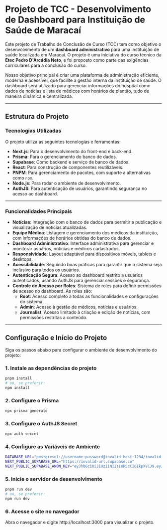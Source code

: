 # Projeto de TCC - Desenvolvimento de Dashboard para Instituição de Saúde de Maracaí

Este projeto de Trabalho de Conclusão de Curso (TCC) tem como objetivo o desenvolvimento de um **dashboard administrativo** para uma instituição de saúde localizada em Maracaí. O projeto é uma iniciativa do curso técnico da **Etec Pedro D'Arcádia Neto**, e foi proposto como parte das exigências curriculares para a conclusão do curso.

Nosso objetivo principal é criar uma plataforma de administração eficiente, moderna e acessível, que facilite a gestão interna da instituição de saúde. O dashboard será utilizado para gerenciar informações do hospital como dados de notícias e lista de médicos com horários de plantão, tudo de maneira dinâmica e centralizada.

---

## Estrutura do Projeto

### Tecnologias Utilizadas

O projeto utiliza as seguintes tecnologias e ferramentas:
- **Next.js**: Para o desenvolvimento do front-end e back-end.
- **Prisma**: Para o gerenciamento do banco de dados.
- **Supabase**: Como backend e serviço de banco de dados.
- **React**: Para construção de componentes reutilizáveis.
- **PNPM**: Para gerenciamento de pacotes, com suporte a alternativas como `npm`.
- **Node.js**: Para rodar o ambiente de desenvolvimento.
- **AuthJS**: Para autenticação de usuários, garantindo segurança no acesso ao dashboard.

---

### Funcionalidades Principais

- **Notícias**: Integração com o banco de dados para permitir a publicação e visualização de notícias atualizadas.
- **Equipe Médica**: Listagem e gerenciamento dos médicos da instituição, com informações de horários obtidas do banco de dados.
- **Dashboard Administrativo**: Interface administrativa para gerenciar e monitorar usuários, notícias e médicos cadastrados.
- **Responsividade**: Layout adaptável para dispositivos móveis, tablets e desktops.
- **Acessibilidade**: Seguindo boas práticas para garantir que o sistema seja inclusivo para todos os usuários.
- **Autenticação Segura**: Acesso ao dashboard restrito a usuários autenticados, usando AuthJS para gerenciar sessões e segurança.
- **Controle de Acesso por Roles**: Sistema de roles para definir permissões de acesso no dashboard. As roles são:
  - **Root**: Acesso completo a todas as funcionalidades e configurações do sistema.
  - **Admin**: Acesso à gestão de médicos, notícias e usuários.
  - **Journalist**: Acesso limitado à criação e edição de notícias, com permissões restritas a conteúdo.


---

## Configuração e Início do Projeto

Siga os passos abaixo para configurar o ambiente de desenvolvimento do projeto:

### 1. Instale as dependências do projeto
```bash
pnpm install
# ou, se preferir:
npm install
```
### 2. Configure o Prisma
```bash
npx prisma generate
```

### 3. Configure o AuthJS Secret
```bash
npx auth secret
```

### 4. Configure as Variáveis de Ambiente
```bash
DATABASE_URL="postgresql://username:password@invalid-host:1234/invalid-db"
NEXT_PUBLIC_SUPABASE_URL="https://invalid-url.supabase.co"
NEXT_PUBLIC_SUPABASE_ANON_KEY="eyJhbGciOiJIUzI1NiIsInR5cCI6IkpXVCJ9.eyJpc3MiOiJzdXBhYmFzZSIsInJlZiI6IkpVY2lXbDBZYVNTV0hQb3BzYWIyZG8iLCJyb2xlIjoiY2xpZW50IiwiYWF0IjoxNjk3MzYyMDk2LCJleHAiOjE4OTcxNjI3OTZ9.invalid-key"
```

### 5. Inicie o servidor de desenvolvimento
```bash
pnpm run dev
# ou, se preferir:
npm run dev
```

### 6. Acesse o site no navegador
Abra o navegador e digite http://localhost:3000 para visualizar o projeto.